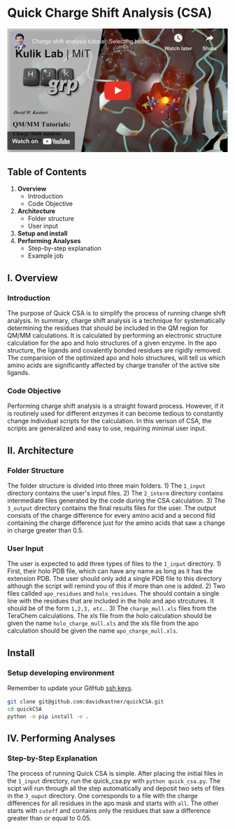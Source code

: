 # Quick Charge Shift Analysis (CSA)

[![Video Tutorial](https://raw.githubusercontent.com/davidkastner/quickCSA/main/docs/_static/thumbnail.jpg)](https://www.youtube.com/watch?v=Zck8fznmTPA&t=27s&ab_channel=DavidW.Kastner)

## Table of Contents
1. **Overview**
    * Introduction
    * Code Objective
2. **Architecture**
    * Folder structure
    * User input
3. **Setup and install**
4. **Performing Analyses**
    * Step-by-step explanation
    * Example job

## I. Overview
### Introduction
The purpose of Quick CSA is to simplify the process of running charge shift analysis. In summary, charge shift analysis is a technique for systematically determining the residues that should be included in the QM region for QM/MM calculations. It is calculated by performing an electronic structure calculation for the apo and holo structures of a given enzyme. In the apo structure, the ligands and covalently bonded residues are rigidly removed. The comparision of the optimized apo and holo structures, will tell us which amino acids are significantly affected by charge transfer of the active site ligands.

### Code Objective
Performing charge shift analysis is a straight foward process. However, if it is routinely used for different enzymes it can become tedious to constantly change individual scripts for the calculation. In this verison of CSA, the scripts are generalized and easy to use, requiring minimal user input.

## II. Architecture
### Folder Structure
The folder structure is divided into three main folders. 1) The `1_input` directory contains the user's input files. 2) The `2_interm` directory contains intermediate files generated by the code during the CSA calculation. 3) The `3_output` directory contains the final results files for the user. The output consists of the charge difference for every amino acid and a second fild containing the charge difference just for the amino acids that saw a change in charge greater than 0.5.

### User Input
The user is expected to add three types of files to the `1_input` directory. 1) First, their holo PDB file, which can have any name as long as it has the extension PDB. The user should only add a single PDB file to this directory although the script will remind you of this if more than one is added. 2) Two files callded `apo_residues` and `holo_residues`. The should contain a single line with the residues that are included in the holo and apo strcutures. It should be of the form `1,2,3, etc.`. 3) The `charge_mull.xls` files from the TeraChem calculations. The xls file from the holo calculation should be given the name `holo_charge_mull.xls` and the xls file from the apo calculation should be given the name `apo_charge_mull.xls`.


## Install
### Setup developing environment
Remember to update your GitHub [ssh keys](https://docs.github.com/en/authentication/connecting-to-github-with-ssh/adding-a-new-ssh-key-to-your-github-account).
```bash
git clone git@github.com:davidkastner/quickCSA.git
cd quickCSA
python -m pip install -e .
```

## IV. Performing Analyses
### Step-by-Step Explanation
The process of running Quick CSA is simple. After placing the initial files in the `1_input` directory, run the quick_csa.py with `python quick_csa.py`. The scipt will run through all the step automatically and deposit two sets of files in the `3_ouput` directory. One corresponds to a file with the charge differences for all residues in the apo mask and starts with `all`. The other starts with `cutoff` and contains only the residues that saw a difference greater than or equal to 0.05.
